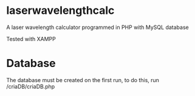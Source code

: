 # laserwavelengthcalc
A laser wavelength calculator programmed in PHP with MySQL database

Tested with XAMPP

# Database
The database must be created on the first run, to do this, run /criaDB/criaDB.php
